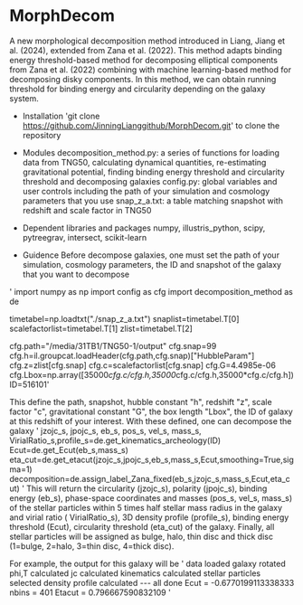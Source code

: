 # MorphDecom

A new morphological decomposition method introduced in Liang, Jiang et al. (2024), extended from Zana et al. (2022). This method adapts binding energy threshold-based method for decomposing elliptical components from Zana et al. (2022) combining with machine learning-based method for decomposing disky components. In this method, we can obtain running threshold for binding energy and circularity depending on the galaxy system.

- Installation
'git clone https://github.com/JinningLianggithub/MorphDecom.git' to clone the repository

- Modules
decomposition_method.py: a series of functions for loading data from TNG50, calculating dynamical quantities, re-estimating gravitational potential, finding binding energy threshold and circularity threshold and decomposing galaxies
config.py: global variables and user controls including the path of your simulation and cosmology parameters that you use
snap_z_a.txt: a table matching snapshot with redshift and scale factor in TNG50

- Dependent libraries and packages
numpy, illustris_python, scipy, pytreegrav, intersect, scikit-learn


- Guidence
Before decompose galaxies, one must set the path of your simulation, cosmology parameters, the ID and snapshot of the galaxy that you want to decompose

'
import numpy as np
import config as cfg
import decomposition_method as de


timetabel=np.loadtxt("./snap_z_a.txt")
snaplist=timetabel.T[0]
scalefactorlist=timetabel.T[1]
zlist=timetabel.T[2]


cfg.path="/media/31TB1/TNG50-1/output"
cfg.snap=99
cfg.h=il.groupcat.loadHeader(cfg.path,cfg.snap)["HubbleParam"]
cfg.z=zlist[cfg.snap]
cfg.c=scalefactorlist[cfg.snap]
cfg.G=4.4985e-06
cfg.Lbox=np.array([35000*cfg.c/cfg.h,35000*cfg.c/cfg.h,35000*cfg.c/cfg.h])
ID=516101'

This define the path, snapshot, hubble constant "h", redshift "z", scale factor "c", gravitational constant "G", the box length "Lbox", the ID of galaxy at this redshift of your interest. With these defined, one can decompose the galaxy
'
jzojc_s, jpojc_s, eb_s, pos_s, vel_s, mass_s, VirialRatio_s,profile_s=de.get_kinematics_archeology(ID)
Ecut=de.get_Ecut(eb_s,mass_s)
eta_cut=de.get_etacut(jzojc_s,jpojc_s,eb_s,mass_s,Ecut,smoothing=True,sigma=1)
decomposition=de.assign_label_Zana_fixed(eb_s,jzojc_s,mass_s,Ecut,eta_cut)
'
This will return the circularity (jzojc_s), polarity (jpojc_s), binding energy (eb_s), phase-space coordinates and masses (pos_s, vel_s, mass_s) of the stellar particles within 5 times half stellar mass radius in the galaxy and virial ratio ( VirialRatio_s), 3D density profile (profile_s), binding energy threshold (Ecut), circularity threshold (eta_cut) of the galaxy. Finally, all stellar particles will be assigned as bulge, halo, thin disc and thick disc (1=bulge, 2=halo, 3=thin disc, 4=thick disc).

For example, the output for this galaxy will be
'
data loaded
galaxy rotated
phi,T calculated
jc calculated
kinematics calculated
stellar particles selected 
density profile calculated --- all done
Ecut =  -0.6770199113338333
nbins =  401
Etacut =  0.796667590832109
'




